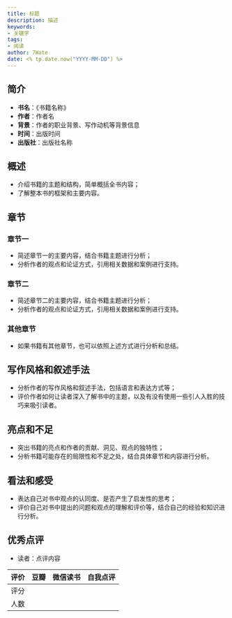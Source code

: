 ```yaml
---
title: 标题
description: 描述
keywords:
- 关键字
tags:
- 阅读
author: 7Wate
date: <% tp.date.now("YYYY-MM-DD") %>
---
```


## 简介

- **书名**：《书籍名称》
- **作者**：作者名
- **背景**：作者的职业背景、写作动机等背景信息
- **时间**：出版时间
- **出版社**：出版社名称

## 概述

- 介绍书籍的主题和结构，简单概括全书内容；
- 了解整本书的框架和主要内容。

## 章节

### 章节一

- 简述章节一的主要内容，结合书籍主题进行分析；
- 分析作者的观点和论证方式，引用相关数据和案例进行支持。

### 章节二

- 简述章节二的主要内容，结合书籍主题进行分析；
- 分析作者的观点和论证方式，引用相关数据和案例进行支持。

### 其他章节

- 如果书籍有其他章节，也可以依照上述方式进行分析和总结。

## 写作风格和叙述手法

- 分析作者的写作风格和叙述手法，包括语言和表达方式等；
- 评价作者如何让读者深入了解书中的主题，以及有没有使用一些引人入胜的技巧来吸引读者。

## 亮点和不足

- 突出书籍的亮点和作者的贡献、洞见、观点的独特性；
- 分析书籍可能存在的局限性和不足之处，结合具体章节和内容进行分析。

## 看法和感受

- 表达自己对书中观点的认同度、是否产生了启发性的思考；
- 评价自己对书中提出的问题和观点的理解和评价等，结合自己的经验和知识进行分析。

## 优秀点评

- 读者：点评内容

| 评价 | 豆瓣 | 微信读书 | 自我点评 |
| ---- | ---- | -------- | -------- |
| 评分 |      |          |          |
| 人数 |      |          |          |
